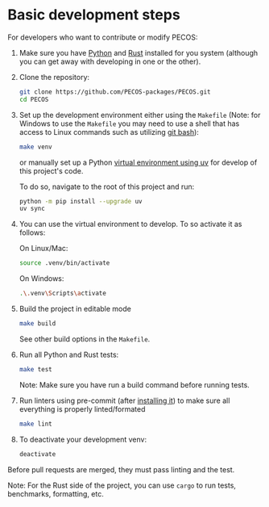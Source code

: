# Basic development steps

For developers who want to contribute or modify PECOS:

1. Make sure you have [Python](https://www.python.org/downloads/) and [Rust](https://www.rust-lang.org/tools/install) installed for you system (although you can get away with developing in one or the other).

2. Clone the repository:
   ```sh
   git clone https://github.com/PECOS-packages/PECOS.git
   cd PECOS
   ```

3. Set up the development environment either using the `Makefile` (Note: for Windows to use the `Makefile` you may need to use a shell that has access to Linux commands such as utilizing [git bash](https://gitforwindows.org/)):
   ```sh
   make venv
   ```

   or manually set up a Python [virtual environment using uv](https://docs.astral.sh/uv/getting-started/installation/) for develop of this project's code.

   To do so, navigate to the root of this project and run:

   ```sh
   python -m pip install --upgrade uv
   uv sync
   ```

4. You can use the virtual environment to develop. To so activate it as follows:

    On Linux/Mac:
    ```sh
    source .venv/bin/activate
    ```

    On Windows:
    ```sh
    .\.venv\Scripts\activate
    ```

5. Build the project in editable mode
    ```sh
   make build
   ```
   See other build options in the `Makefile`.

6. Run all Python and Rust tests:
   ```sh
   make test
   ```
   Note: Make sure you have run a build command before running tests.

7. Run linters using pre-commit (after [installing it](https://pre-commit.com/)) to make sure all everything is properly linted/formated
   ```sh
   make lint
   ```

8. To deactivate your development venv:
    ```sh
    deactivate
    ```

Before pull requests are merged, they must pass linting and the test.

Note: For the Rust side of the project, you can use `cargo` to run tests, benchmarks, formatting, etc.
